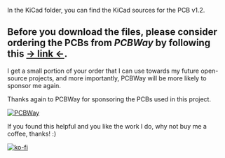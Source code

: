 In the KiCad folder, you can find the KiCad sources for the PCB v1.2. 


## __Before you download the files, please consider ordering the PCBs from *PCBWay* by following this [-> link <-](https://www.pcbway.com/project/shareproject/MGH8060_SC_MP_Microcomputer_731c2144.html).__


I get a small portion of your order that I can use towards my future open-source projects, and more importantly, PCBWay will be more likely to sponsor me again.

Thanks again to PCBWay for sponsoring the PCBs used in this project.

[![PCBWay](https://www.pcbway.com/project/img/images/frompcbway.png)](https://www.pcbway.com/project/shareproject/MGH8060_SC_MP_Microcomputer_731c2144.html)

If you found this helpful and you like the work I do, why not buy me a coffee, thanks! :)

[![ko-fi](https://www.ko-fi.com/img/githubbutton_sm.svg)](https://ko-fi.com/R6R52KGCD)
